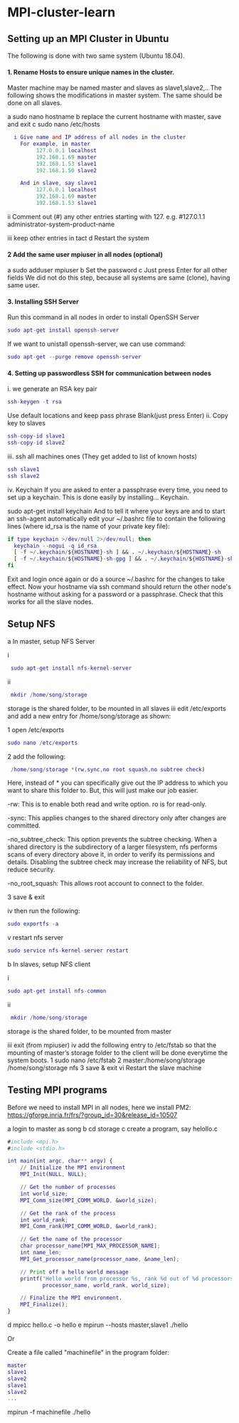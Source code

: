# MPI-cluster-learn

## Setting up an MPI Cluster in Ubuntu
The following is done with two same system (Ubuntu 18.04).

#### 1. Rename Hosts to ensure unique names in the cluster.
Master machine may be named master and slaves as slave1,slave2,.. The following shows the
modifications in master system. The same should be done on all slaves.

a sudo nano hostname
b replace the current hostname with master, save and exit
c sudo nano /etc/hosts
```g
  i Give name and IP address of all nodes in the cluster
    For example, in master
         127.0.0.1 localhost
         192.168.1.69 master
         192.168.1.53 slave1
         192.168.1.50 slave2

    And in slave, say slave1
         127.0.0.1 localhost
         192.168.1.69 master
         192.168.1.53 slave1
```
 ii Comment out (#) any other entries starting with 127.
    e.g. #127.0.1.1 administrator-system-product-name

 iii keep other entries in tact
d Restart the system


#### 2 Add the same user mpiuser in all nodes (optional)
a sudo adduser mpiuser
b Set the password
c Just press Enter for all other fields
We did not do this step, because all systems are same (clone), having same user.

#### 3. Installing SSH Server
Run this command in all nodes in order to install OpenSSH Server
```g
sudo apt­-get install openssh-server
```
If we want to unistall openssh-server, we can use command:
```g
sudo apt-get --purge remove openssh-server
```
#### 4. Setting up passwordless SSH for communication between nodes
i. we generate an RSA key pair
```g
ssh­-keygen ­-t rsa
```
Use default locations and keep pass phrase Blank(just press Enter)
ii. Copy key to slaves
```g
ssh-copy-id slave1
ssh-copy-id slave2
```
iii. ssh all machines ones (They get added to list of known hosts)
```g
ssh slave1
ssh slave2
```
iv. Keychain
If you are asked to enter a passphrase every time, you need to set up a keychain. This is done easily by installing... Keychain.

sudo apt-get install keychain
And to tell it where your keys are and to start an ssh-agent automatically edit your ~/.bashrc file to contain the following lines (where id_rsa is the name of your private key file):
```g
if type keychain >/dev/null 2>/dev/null; then
  keychain --nogui -q id_rsa
  [ -f ~/.keychain/${HOSTNAME}-sh ] && . ~/.keychain/${HOSTNAME}-sh
  [ -f ~/.keychain/${HOSTNAME}-sh-gpg ] && . ~/.keychain/${HOSTNAME}-sh-gpg
fi
```
Exit and login once again or do a source ~/.bashrc for the changes to take effect.
Now your hostname via ssh command should return the other node's hostname without asking for a password or a passphrase. Check that this works for all the slave nodes.


## Setup NFS
a In master, setup NFS Server

i
```g
 sudo apt-get install nfs-kernel-server
```
ii 
```g
 mkdir /home/song/storage
```
  storage is the shared folder, to be mounted in all slaves
iii edit /etc/exports and add a new entry for /home/song/storage as shown:

1 open /etc/exports
```g
sudo nano /etc/exports
```
2 add the following:
```g
 /home/song/storage *(rw,sync,no root squash,no subtree check)
```
   Here, instead of * you can specifically give out the IP address to which you want to share this folder to. But, this will just make our job easier.

   -rw: This is to enable both read and write option. ro is for read-only.

   -sync: This applies changes to the shared directory only after changes are committed.

   -no_subtree_check: This option prevents the subtree checking. When a shared directory is the subdirectory of a larger filesystem, nfs performs scans of every directory above it, in order to verify its permissions and details. Disabling the subtree check may increase the reliability of NFS, but reduce security.

   -no_root_squash: This allows root account to connect to the folder.

  3 save & exit

iv then run the following:

```g
sudo exportfs -a
```
v restart nfs server
```g
sudo service nfs-kernel-server restart
```

b In slaves, setup NFS client

i 
```g
sudo apt-get install nfs-common
```
ii
```g
 mkdir /home/song/storage
```
storage is the shared folder, to be mounted from master

iii exit (from mpiuser)
iv add the following entry to /etc/fstab so that the mounting of master’s storage folder to the client will be done everytime the system boots.
1 sudo nano /etc/fstab
2 master:/home/song/storage /home/song/storage nfs
3 save & exit
vi Restart the slave machine


## Testing MPI programs
Before we need to install MPI in all nodes, here we install PM2: https://gforge.inria.fr/frs/?group_id=30&release_id=10507

a login to master as song
b cd storage
c create a program, say helollo.c
```g
#include <mpi.h>
#include <stdio.h>

int main(int argc, char** argv) {
    // Initialize the MPI environment
    MPI_Init(NULL, NULL);

    // Get the number of processes
    int world_size;
    MPI_Comm_size(MPI_COMM_WORLD, &world_size);

    // Get the rank of the process
    int world_rank;
    MPI_Comm_rank(MPI_COMM_WORLD, &world_rank);

    // Get the name of the processor
    char processor_name[MPI_MAX_PROCESSOR_NAME];
    int name_len;
    MPI_Get_processor_name(processor_name, &name_len);

    // Print off a hello world message
    printf("Hello world from processor %s, rank %d out of %d processors\n",
           processor_name, world_rank, world_size);

    // Finalize the MPI environment.
    MPI_Finalize();
}
```
d mpicc hello.c -o hello
e mpirun  --hosts master,slave1 ./hello

Or 

Create a file called "machinefile" in the program folder:
```g
master 
slave1 
slave2
slave1
slave2 
... 
```
mpirun -f machinefile ./hello


